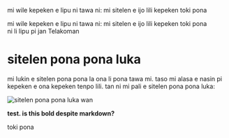 mi wile kepeken e lipu ni tawa ni: mi sitelen e ijo lili kepeken toki pona

<div class="spp">mi wile kepeken e lipu ni tawa ni: mi sitelen e ijo lili kepeken toki pona</div>

<div class="spp">ni li lipu pi jan Telakoman</div>

# sitelen pona pona luka

mi lukin e sitelen pona pona la ona li pona tawa mi. taso mi alasa e nasin pi kepeken e ona kepeken tenpo lili. tan ni mi pali e sitelen pona pona luka:

![sitelen pona pona luka wan](/tokipona/sppl-v1.png)

<b>test. is this bold despite markdown?</b>

<div class="spp">toki pona</div>
